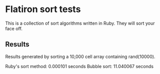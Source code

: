 # Flatiron sort tests

This is a collection of sort algorithms written in Ruby. They will sort your face off.

## Results

Results generated by sorting a 10,000 cell array containing rand(10000).

Ruby's sort method: 0.000101 seconds
Bubble sort: 11.040067 seconds